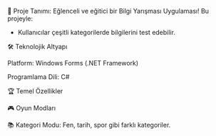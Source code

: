 🎯 Proje Tanımı: Eğlenceli ve eğitici bir Bilgi Yarışması Uygulaması! Bu projeyle:

- Kullanıcılar çeşitli kategorilerde bilgilerini test edebilir.

🛠 Teknolojik Altyapı

Platform: Windows Forms (.NET Framework)

Programlama Dili: C#

🏆 Temel Özellikler

🎮 Oyun Modları

📚 Kategori Modu: Fen, tarih, spor gibi farklı kategoriler.
